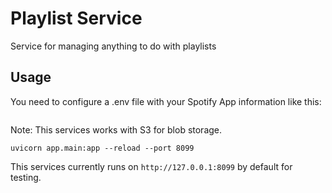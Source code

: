 # Playlist Service
Service for managing anything to do with playlists


## Usage

You need to configure a .env file with your Spotify App information like this:

```
```

Note: This services works with S3 for blob storage.

`uvicorn app.main:app --reload --port 8099`

This services currently runs on `http://127.0.0.1:8099` by default for testing.
